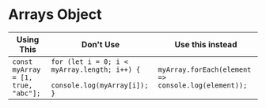 # Arrays Object

| Using This | Don't Use | Use this instead |  
| -- | -- | -- |  
| `const myArray = [1, true, "abc"];` | `for (let i = 0; i < myArray.length; i++) {` <BR> `  console.log(myArray[i]);` <BR> `}` | `myArray.forEach(element => console.log(element));` |  

